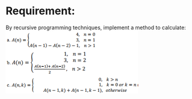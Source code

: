 # Requirement:
By recursive programming techniques, implement a method to calculate:
![Alt text](image.png)